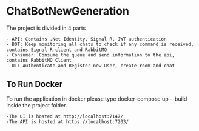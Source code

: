 # ChatBotNewGeneration

The project is divided in 4 parts

    - API: Contains .Net Identity, Signal R, JWT authentication
    - BOT: Keep monitoring all chats to check if any command is received, contains Signal R client and RabbitMQ
    - Consumer: Consume the queue and send information to the api, contains RabbitMQ Client
    - UI: Authenticate and Register new User, create room and chat

## To Run Docker

To run the application in docker please type docker-compose up --build inside the project folder.
    
    -The UI is hosted at http://localhost:7147/
    -The API is hosted at https://localhost:7203/
